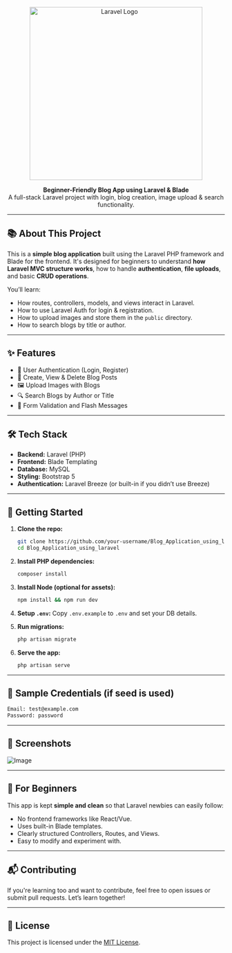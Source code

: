 <p align="center">
  <a href="https://laravel.com" target="_blank">
    <img src="https://raw.githubusercontent.com/laravel/art/master/logo-lockup/5%20SVG/2%20CMYK/1%20Full%20Color/laravel-logolockup-cmyk-red.svg" width="400" alt="Laravel Logo">
  </a>
</p>

<p align="center">
  <b>Beginner-Friendly Blog App using Laravel & Blade</b><br>
  A full-stack Laravel project with login, blog creation, image upload & search functionality.
</p>

---

## 📚 About This Project

This is a **simple blog application** built using the Laravel PHP framework and Blade for the frontend. It's designed for beginners to understand **how Laravel MVC structure works**, how to handle **authentication**, **file uploads**, and basic **CRUD operations**.

You’ll learn:

-   How routes, controllers, models, and views interact in Laravel.
-   How to use Laravel Auth for login & registration.
-   How to upload images and store them in the `public` directory.
-   How to search blogs by title or author.

---

## ✨ Features

-   🧑 User Authentication (Login, Register)
-   📝 Create, View & Delete Blog Posts
-   🖼️ Upload Images with Blogs
-   🔍 Search Blogs by Author or Title
-   🧹 Form Validation and Flash Messages


---

## 🛠️ Tech Stack

-   **Backend:** Laravel (PHP)
-   **Frontend:** Blade Templating
-   **Database:** MySQL
-   **Styling:** Bootstrap 5
-   **Authentication:** Laravel Breeze (or built-in if you didn’t use Breeze)

---

## 🚀 Getting Started

1. **Clone the repo:**

    ```bash
    git clone https://github.com/your-username/Blog_Application_using_laravel.git
    cd Blog_Application_using_laravel
    ```

2. **Install PHP dependencies:**

    ```bash
    composer install
    ```

3. **Install Node (optional for assets):**

    ```bash
    npm install && npm run dev
    ```

4. **Setup `.env`:**
   Copy `.env.example` to `.env` and set your DB details.

5. **Run migrations:**

    ```bash
    php artisan migrate
    ```

6. **Serve the app:**
    ```bash
    php artisan serve
    ```

---

## 🧪 Sample Credentials (if seed is used)

```txt
Email: test@example.com
Password: password
```

---

## 📸 Screenshots

![Image](https://github.com/user-attachments/assets/f00d1907-1445-40a0-95a5-3388dba58b93)

---

## 👶 For Beginners

This app is kept **simple and clean** so that Laravel newbies can easily follow:

-   No frontend frameworks like React/Vue.
-   Uses built-in Blade templates.
-   Clearly structured Controllers, Routes, and Views.
-   Easy to modify and experiment with.

---

## 📬 Contributing

If you're learning too and want to contribute, feel free to open issues or submit pull requests. Let’s learn together!

---

## 📄 License

This project is licensed under the [MIT License](https://opensource.org/licenses/MIT).
